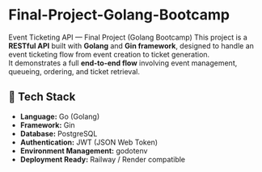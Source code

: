 # Final-Project-Golang-Bootcamp
Event Ticketing API — Final Project (Golang Bootcamp)
This project is a **RESTful API** built with **Golang** and **Gin framework**, designed to handle an event ticketing flow from event creation to ticket generation.  
It demonstrates a full **end-to-end flow** involving event management, queueing, ordering, and ticket retrieval.

## 🧩 Tech Stack

- **Language:** Go (Golang)
- **Framework:** Gin
- **Database:** PostgreSQL
- **Authentication:** JWT (JSON Web Token)
- **Environment Management:** godotenv
- **Deployment Ready:** Railway / Render compatible